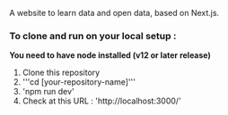 A website to learn data and open data, based on Next.js.

### To clone and run on your local setup :

**You need to have node installed (v12 or later release)**

1. Clone this repository
2. '''cd [your-repository-name]'''
3. 'npm run dev'
4. Check at this URL : 'http://localhost:3000/'
